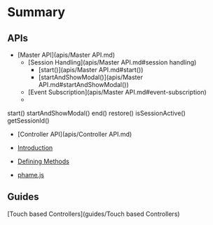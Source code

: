 # Summary


## APIs
  * [Master API](apis/Master API.md)
    * [Session Handling](apis/Master API.md#session handling)
      * [start()](apis/Master API.md#start())
      * [startAndShowModal()](apis/Master API.md#startAndShowModal())
    * [Event Subscription](apis/Master API.md#event-subscription)
    *
start()
startAndShowModal()
end()
restore()
isSessionActive()
getSessionId()
  * [Controller API](apis/Controller API.md)
  
* [Introduction](README.md)
* [Defining Methods](methods.md)
* [phame.js](phamejs.md)


## Guides

[Touch based Controllers](guides/Touch based Controllers)



